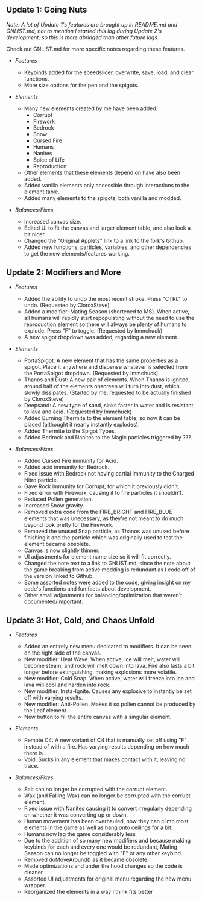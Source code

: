 **Update 1: Going Nuts**
------------------------

*Note: A lot of Update 1's features are brought up in README.md and GNLIST.md, not to mention I started this log during Update 2's development, so this is more abridged than other future logs.*

Check out GNLIST.md for more specific notes regarding these features.

+ *Features*
  + Keybinds added for the speedslider, overwrite, save, load, and clear functions.
  + More size options for the pen and the spigots.

+ *Elements*
  + Many new elements created by me have been added:
    + Corrupt
    + Firework
    + Bedrock
    + Snow
    + Cursed Fire
    + Humans
    + Nanites
    + Spice of Life
    + Reproduction
  + Other elements that these elements depend on have also been added.
  + Added vanilla elements only accessible through interactions to the element table.
  + Added many elements to the spigots, both vanilla and modded.

+ *Balances/Fixes*
  + Increased canvas size.
  + Edited UI to fit the canvas and larger element table, and also look a bit nicer.
  + Changed the "Original Applets" link to a link to the fork's Github.
  + Added new functions, particles, variables, and other dependencies to get the new elements/features working.

**Update 2: Modifiers and More**
--------------------------------

+ *Features*
  + Added the ability to undo the most recent stroke. Press "CTRL" to undo. (Requested by CloroxSteve)
  + Added a modifier: Mating Season (shortened to MS). When active, all humans will rapidly start repopulating without the need to use the reproduction element so there will always be plenty of humans to explode. Press "F" to toggle. (Requested by Immchuck)
  + A new spigot dropdown was added, regarding a new element.

+ *Elements*
  + PortaSpigot: A new element that has the same properties as a spigot. Place it anywhere and dispense whatever is selected from the PortaSpigot dropdown. (Requested by Immchuck)
  + Thanos and Dust: A new pair of elements. When Thanos is ignited, around half of the elements onscreen will turn into dust, which slowly dissipates. (Started by me, requested to be actually finished by CloroxSteve)
  + Deepsand: A new type of sand, sinks faster in water and is resistant to lava and acid. (Requested by Immchuck)
  + Added Burning Thermite to the element table, so now it can be placed (althought it nearly instantly explodes).
  + Added Thermite to the Spigot Types.
  + Added Bedrock and Nanites to the Magic particles triggered by ???.

+ *Balances/Fixes*
  + Added Cursed Fire immunity for Acid.
  + Added acid immunity for Bedrock.
  + Fixed issue with Bedrock not having partial immunity to the Charged Nitro particle.
  + Gave Rock immunity for Corrupt, for which it previously didn't.
  + Fixed error with Firework, causing it to fire particles it shouldn't.
  + Reduced Pollen generation.
  + Increased Snow gravity.
  + Removed extra code from the FIRE_BRIGHT and FIRE_BLUE elements that was unecessary, as they're not meant to do much beyond look pretty for the Firework.
  + Removed the unused Snap particle, as Thanos was unused before finishing it and the particle which was originally used to test the element became obsolete.
  + Canvas is now slightly thinner.
  + UI adjustments for element name size so it will fit correctly.
  + Changed the note text to a link to GNLIST.md, since the note about the game breaking from active modding is redundant as I code off of the version linked to Github.
  + Some assorted notes were added to the code, giving insight on my code's functions and fun facts about development.
  + Other small adjustments for balancing/optimization that weren't documented/important.

**Update 3: Hot, Cold, and Chaos Unfold**
-----------------------------------------

+ *Features*
  + Added an entirely new menu dedicated to modifiers. It can be seen on the right side of the canvas.
  + New modifier: Heat Wave. When active, ice will melt, water will become steam, and rock will melt down into lava. Fire also lasts a bit longer before extinguishing, making explosions more volatile.
  + New modifier: Cold Snap. When active, water will freeze into ice and lava will cool and harden into rock.
  + New modifier: Insta-Ignite. Causes any explosive to instantly be set off with varying results.
  + New modifier: Anti-Pollen. Makes it so pollen cannot be produced by the Leaf element.
  + New button to fill the entire canvas with a singular element.

+ *Elements*
  + Remote C4: A new variant of C4 that is manually set off using "F" instead of with a fire. Has varying results depending on how much there is.
  + Void: Sucks in any element that makes contact with it, leaving no trace.

+ *Balances/Fixes*
  + Salt can no longer be corrupted with the corrupt element.
  + Wax (and Falling Wax) can no longer be corrupted with the corrupt element.
  + Fixed issue with Nanites causing it to convert irregularly depending on whether it was converting up or down.
  + Human movement has been overhauled, now they can climb most elements in the game as well as hang onto ceilings for a bit.
  + Humans now lag the game considerably less
  + Due to the addition of so many new modifiers and because making keybinds for each and every one would be redundant, Mating Season can no longer be toggled with "F" or any other keybind.
  + Removed doMoveAround() as it became obsolete.
  + Made optimizations and under the hood changes so the code is cleaner
  + Assorted UI adjustments for original menu regarding the new menu wrapper.
  + Reorganized the elements in a way I think fits better